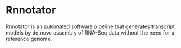 # Rnnotator
Rnnotator is an automated software pipeline that generates transcript models by de novo assembly of RNA-Seq data without the need for a reference genome.
